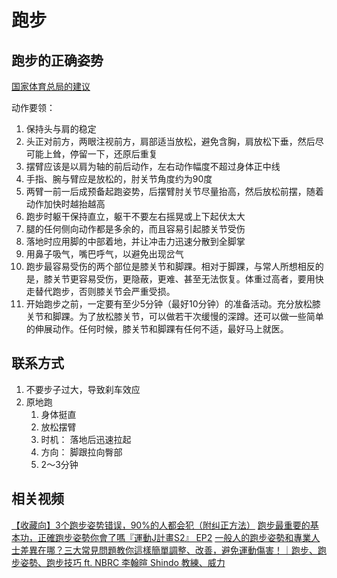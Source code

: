 # 跑步

## 跑步的正确姿势

[国家体育总局的建议](https://www.sport.gov.cn/n20001280/n20001265/n20066978/c24942678/content.html)

动作要领：
1. 保持头与肩的稳定
2. 头正对前方，两眼注视前方，肩部适当放松，避免含胸，肩放松下垂，然后尽可能上耸，停留一下，还原后重复
3. 摆臂应该是以肩为轴的前后动作，左右动作幅度不超过身体正中线
4. 手指、腕与臂应是放松的，肘关节角度约为90度
5. 两臂一前一后成预备起跑姿势，后摆臂肘关节尽量抬高，然后放松前摆，随着动作加快时越抬越高
6. 跑步时躯干保持直立，躯干不要左右摇晃或上下起伏太大
7. 腿的任何侧向动作都是多余的，而且容易引起膝关节受伤
8. 落地时应用脚的中部着地，并让冲击力迅速分散到全脚掌
9. 用鼻子吸气，嘴巴呼气，以避免出现岔气
10. 跑步最容易受伤的两个部位是膝关节和脚踝。相对于脚踝，与常人所想相反的是，膝关节更容易受伤，更隐蔽，更难、甚至无法恢复。体重过高者，要用快走替代跑步，否则膝关节会严重受损。
11. 开始跑步之前，一定要有至少5分钟（最好10分钟）的准备活动。充分放松膝关节和脚踝。为了放松膝关节，可以做若干次缓慢的深蹲。还可以做一些简单的伸展动作。任何时候，膝关节和脚踝有任何不适，最好马上就医。

## 联系方式

1. 不要步子过大，导致刹车效应
2. 原地跑
   1. 身体挺直
   2. 放松摆臂
   3. 时机： 落地后迅速拉起
   4. 方向： 脚跟拉向臀部
   5. 2～3分钟


## 相关视频

[【收藏向】3个跑步姿势错误，90%的人都会犯（附纠正方法）](https://www.youtube.com/watch?v=W8cbazPjUI4)
[跑步最重要的基本功，正確跑步姿勢你會了嗎『運動J計畫S2』 EP2](https://www.youtube.com/watch?v=ivLyi3nnuu4)
[一般人的跑步姿勢和專業人士差異在哪？三大常見問題教你這樣簡單調整、改善，避免運動傷害！｜跑步、跑步姿勢、跑步技巧 ft. NBRC 李翰暄 Shindo 教練、威力](https://www.youtube.com/watch?v=zz7caz8GsEQ)